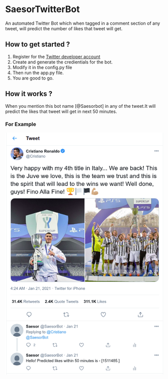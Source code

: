# SaesorTwitterBot
An automated Twitter Bot which
when tagged in a comment section of any tweet,
will predict the number of likes that tweet will get.

## How to get started ?

1. Register for the [Twitter developer account](https://www.developer.twitter.com)
2. Create and generate the credientials for the bot.
3. Modify it in the config.py file
4. Then run the app.py file.
5. You are good to go.

## How it works ?
When you mention this bot name [@Saesorbot] in any of the tweet.It will predict the likes that tweet will get in next 50 minutes.

### For Example
  ![Example](working.png)
